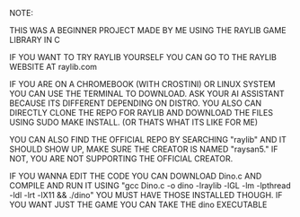 NOTE:

THIS WAS A BEGINNER PROJECT MADE BY ME USING THE RAYLIB GAME LIBRARY IN C

IF YOU WANT TO TRY RAYLIB YOURSELF YOU CAN GO TO THE RAYLIB WEBSITE AT raylib.com  

IF YOU ARE ON A CHROMEBOOK (WITH CROSTINI) OR LINUX SYSTEM YOU CAN USE THE TERMINAL TO DOWNLOAD. ASK YOUR AI ASSISTANT BECAUSE ITS DIFFERENT DEPENDING ON DISTRO. 
YOU ALSO CAN DIRECTLY CLONE THE REPO FOR RAYLIB AND DOWNLOAD THE FILES USING SUDO MAKE INSTALL. (OR THATS WHAT ITS LIKE FOR ME)

YOU CAN ALSO FIND THE OFFICIAL REPO BY SEARCHING "raylib" AND IT SHOULD SHOW UP, MAKE SURE THE CREATOR IS NAMED "raysan5." IF NOT, YOU ARE NOT SUPPORTING THE OFFICIAL CREATOR.

IF YOU WANNA EDIT THE CODE YOU CAN DOWNLOAD Dino.c AND COMPILE AND RUN IT USING "gcc Dino.c -o dino -lraylib -lGL -lm -lpthread -ldl -lrt -lX11 && ./dino" YOU MUST HAVE THOSE INSTALLED THOUGH. IF YOU WANT JUST THE GAME YOU CAN TAKE THE dino EXECUTABLE
